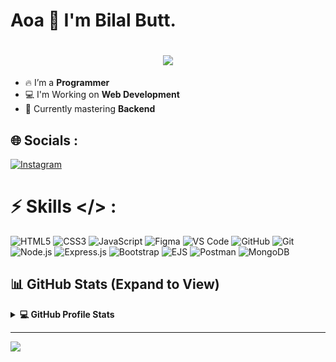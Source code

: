 # Aoa 👋 I'm Bilal Butt.

<p>
  <a href="https://github.com/DenverCoder1/readme-typing-svg">
    <h1 align="center">
  <img src="https://readme-typing-svg.herokuapp.com/?font=IBM+Plex+Sans&size=35&weight=700&center=true&vCenter=true&color=3BC9F3&width=500&height=70&duration=4000&lines=Welcome+to+my+GitHub+Profile!;I'm+a+Web+Developer." />
</h1>

  </a>
</p>

- 🔥 I’m a **Programmer**  
- 💻 I'm Working on **Web Development**  
- 💫 Currently mastering **Backend**

## 🌐 Socials :
[![Instagram](https://img.shields.io/badge/Instagram-%23E4405F.svg?logo=Instagram&logoColor=white)](https://instagram.com/bilalbutt_02) 

# ⚡ Skills </> :
![HTML5](https://img.shields.io/badge/html5-%23E34F26.svg?style=for-the-badge&logo=html5&logoColor=white) ![CSS3](https://img.shields.io/badge/css3-%231572B6.svg?style=for-the-badge&logo=css3&logoColor=white) ![JavaScript](https://img.shields.io/badge/javascript-%23323330.svg?style=for-the-badge&logo=javascript&logoColor=%23F7DF1E) ![Figma](https://img.shields.io/badge/figma-%23F24E1E.svg?style=for-the-badge&logo=figma&logoColor=white) ![VS Code](https://img.shields.io/badge/VS%20Code-007ACC?style=for-the-badge&logo=visual-studio-code&logoColor=white) ![GitHub](https://img.shields.io/badge/github-%23121011.svg?style=for-the-badge&logo=github&logoColor=white) ![Git](https://img.shields.io/badge/git-%23F05033.svg?style=for-the-badge&logo=git&logoColor=white) ![Node.js](https://img.shields.io/badge/Node.js-303030?style=for-the-badge&logo=node.js&logoColor=green)
 ![Express.js](https://img.shields.io/badge/Express.js-000000?style=for-the-badge&logo=express&logoColor=white) ![Bootstrap](https://img.shields.io/badge/bootstrap-%237952B3.svg?style=for-the-badge&logo=bootstrap&logoColor=white) ![EJS](https://img.shields.io/badge/EJS-20232A?style=for-the-badge&logo=ejs&logoColor=white) ![Postman](https://img.shields.io/badge/Postman-FF6C37?style=for-the-badge&logo=postman&logoColor=white) ![MongoDB](https://img.shields.io/badge/MongoDB-47A248?style=for-the-badge&logo=mongodb&logoColor=white) 




 
<h2> 📊 GitHub Stats (Expand to View) </h2>

<details> 
  <summary><b>💻 GitHub Profile Stats</b></summary>
  <br/>
  <p align="center">
    <a href="https://github.com/anuraghazra/github-readme-stats">
      <img alt="Bilal's Github Stats" src="https://github-readme-stats.vercel.app/api?username=Programming-with-Bilal&theme=radical&hide_border=false&include_all_commits=false&count_private=false&show_icons=true" height="192px"/>
    </a>
    <br/>
    <img src="https://github-readme-stats.vercel.app/api/top-langs/?username=Programming-with-Bilal&theme=radical&hide_border=false&layout=compact&show_icons=true" height="192px"/>
  </p>
</details>

---
[![](https://visitcount.itsvg.in/api?id=Programming-with-Bilal&icon=0&color=0)](https://visitcount.itsvg.in)

